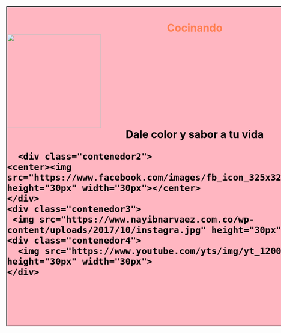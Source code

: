 <html>
  <head>
    <tittle></tittle>
 <style>
   .contenedor{
   text-aling: center;
   background: LightPink;
   border: 2px solid black;
   height: 850px;
   width: 1000px;
   float: left;
   }
    .contenedor2{
   text-aling: above;
   background: Image;
   border: 2px solid black;
   height: 30px;
   width: 30px;
   float: right;
   }
    .contenedor3{
   text-aling: above;
   background: Image;
   border: 2px solid black;
   height: 30px;
   width: 30px;
   float: right;
   }
    .contenedor4{
   text-aling: above;
   background: Image;
   border: 2px solid black;
   height: 30px;
   width: 30px;
   float: right;
   }
    </style>
  </head>
  <body>
    <div class="contenedor">
      <h1><font color="Coral"><center>Cocinando</center>
        <img src="https://t3.ftcdn.net/jpg/00/37/54/08/500_F_37540842_yhRP0cjzROZDg4wNDlehdwyrYhOjD1C2.jpg" height="250" width="250">
        <font color="black"><center>Dale color y sabor a tu vida</center>
 
      <div class="contenedor2">
    <center><img src="https://www.facebook.com/images/fb_icon_325x325.png" height="30px" width="30px"></center>
    </div>
    <div class="contenedor3">
     <img src="https://www.nayibnarvaez.com.co/wp-content/uploads/2017/10/instagra.jpg" height="30px" width="30px">
    <div class="contenedor4">
      <img src="https://www.youtube.com/yts/img/yt_1200-vfl4C3T0K.png" height="30px" width="30px">
    </div>
    
